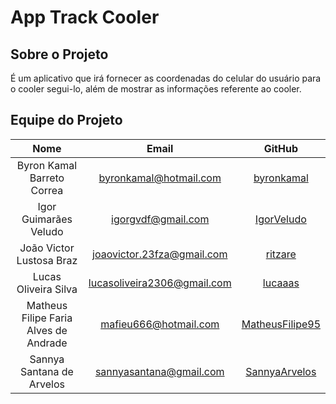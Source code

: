 # App Track Cooler
## Sobre o Projeto

É um aplicativo que irá fornecer as coordenadas do celular do usuário para o cooler segui-lo, além de mostrar as informações referente ao cooler.

## Equipe do Projeto

|         **Nome**                    |          **__Email__**         |                                **GitHub**                      |
|:-----------------------------------:|:------------------------------:|:--------------------------------------------------------------:|
|Byron Kamal Barreto Correa           |<byronkamal@hotmail.com>        |[byronkamal](https://github.com/byronkamal)                     |
|Igor Guimarães Veludo                |<igorgvdf@gmail.com>            |[IgorVeludo](https://github.com/IgorVeludo)                     |
|João Victor Lustosa Braz           	|<joaovictor.23fza@gmail.com>    |[ritzare](https://github.com/ritzare)                           |
|Lucas Oliveira Silva               	|<lucasoliveira2306@gmail.com>   |[lucaaas](https://github.com/lucaaas)                           |
|Matheus Filipe Faria Alves de Andrade|<mafieu666@hotmail.com>         |[MatheusFilipe95](https://github.com/MatheusFilipe95)           |
|Sannya Santana de Arvelos            |<sannyasantana@gmail.com>       |[SannyaArvelos](https://github.com/SannyaArvelos)               |

